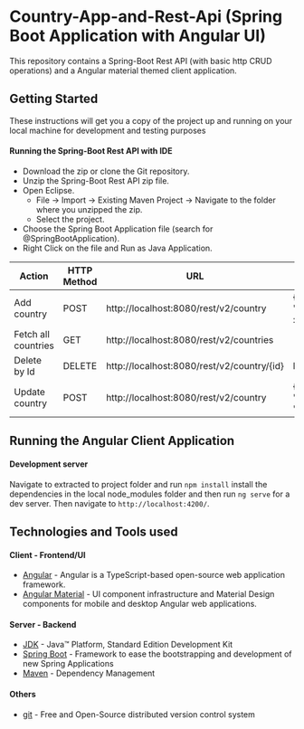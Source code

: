 
# Country-App-and-Rest-Api (Spring Boot Application with Angular UI)
This repository contains a Spring-Boot Rest API (with basic http CRUD operations) and a Angular material themed client application.

## Getting Started
These instructions will get you a copy of the project up and running on your local machine for development and testing purposes

#### Running the Spring-Boot Rest API with IDE

* 	Download the zip or clone the Git repository.
* 	Unzip the Spring-Boot Rest API zip file.
* 	Open Eclipse.
	* File -> Import -> Existing Maven Project -> Navigate to the folder where you unzipped the zip.
	* Select the project.
* 	Choose the Spring Boot Application file (search for @SpringBootApplication).
* 	Right Click on the file and Run as Java Application.

| Action|  HTTP Method | URL | Parameters |  
| ------ | ------ | ------ | ------ | 
| Add country| POST  | http://localhost:8080/rest/v2/country |{ "countryName" : "USA" } |
| Fetch all countries | GET | http://localhost:8080/rest/v2/countries ||
| Delete by Id| DELETE | http://localhost:8080/rest/v2/country/{id} |Id|
| Update country| POST | http://localhost:8080/rest/v2/country | { "id": 1 , "countryName": "UK" } 
## Running the Angular Client Application
#### Development server

Navigate to extracted to project folder and run `npm install` install the dependencies in the local node_modules folder and then run `ng serve` for a dev server. Then navigate to `http://localhost:4200/`.

## Technologies and Tools used
#### Client - Frontend/UI

* 	[Angular](https://angular.io/) - Angular is a TypeScript-based open-source web application framework.
* 	[Angular Material](https://material.angular.io/) - UI component infrastructure and Material Design components for mobile and desktop Angular web applications.

#### Server - Backend

* 	[JDK](http://www.oracle.com/technetwork/java/javase/downloads/jdk8-downloads-2133151.html) - Java™ Platform, Standard Edition Development Kit
* 	[Spring Boot](https://spring.io/projects/spring-boot) - Framework to ease the bootstrapping and development of new Spring Applications
* 	[Maven](https://maven.apache.org/) - Dependency Management

#### Others 
* 	[git](https://git-scm.com/) - Free and Open-Source distributed version control system













